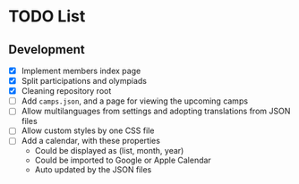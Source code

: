 # TODO List

## Development
- [x] Implement members index page
- [x] Split participations and olympiads
- [x] Cleaning repository root
- [ ] Add `camps.json`, and a page for viewing the upcoming camps 
- [ ] Allow multilanguages from settings and adopting translations from JSON files
- [ ] Allow custom styles by one CSS file
- [ ] Add a calendar, with these properties
  - Could be displayed as (list, month, year)
  - Could be imported to Google or Apple Calendar
  - Auto updated by the JSON files